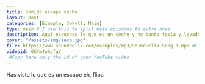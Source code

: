 ```yaml
---
title: Sonido escape coche
layout: post
categories: [Example, Jekyll, Main]
type: main # I use this to split main episodes to extra ones
description: Aqui escuchas lo que es un coche y no tanto tesla y lavadoras
cover: "/assets/img/saxo.jpg"
file: https://www.soundhelix.com/examples/mp3/SoundHelix-Song-1.mp3 #Link to your .mp3 file
videoid: GKYm4wkqfgY
 #Copy here only the id of your YouTube video
---
```


Has visto lo que es un escape eh, flipa